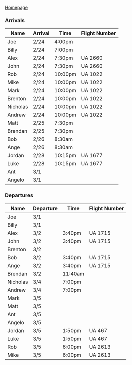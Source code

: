 [Homepage](/colorado-itinerary)

### Arrivals

| Name     | Arrival | Time    | Flight Number |
| -------- | ------- | ------- | ------------- |
| Joe      | 2/24    | 4:00pm  |               |
| Billy    | 2/24    | 7:00pm  |               |
| Alex     | 2/24    | 7:30pm  | UA 2660       |
| John     | 2/24    | 7:30pm  | UA 2660       |
| Rob      | 2/24    | 10:00pm | UA 1022       |
| Mike     | 2/24    | 10:00pm | UA 1022       |
| Mark     | 2/24    | 10:00pm | UA 1022       |
| Brenton  | 2/24    | 10:00pm | UA 1022       |
| Nicholas | 2/24    | 10:00pm | UA 1022       |
| Andrew   | 2/24    | 10:00pm | UA 1022       |
| Matt     | 2/25    | 7:30pm  |               |
| Brendan  | 2/25    | 7:30pm  |               |
| Bob      | 2/26    | 8:30am  |               |
| Ange     | 2/26    | 8:30am  |               |
| Jordan   | 2/28    | 10:15pm | UA 1677       | 
| Luke     | 2/28    | 10:15pm | UA 1677       |
| Ant      | 3/1     |         |               |
| Angelo   | 3/1     |         |               |

### Departures

| Name     | Departure | Time    | Flight Number |
| -------- | --------- | ------- | ------------- |
| Joe      | 3/1       |         |               |
| Billy    | 3/1       |         |               |
| Alex     | 3/2       | 3:40pm  | UA 1715       |
| John     | 3/2       | 3:40pm  | UA 1715       |
| Brenton  | 3/2       |         |               |
| Bob      | 3/2       | 3:40pm  | UA 1715       |
| Ange     | 3/2       | 3:40pm  | UA 1715       |
| Brendan  | 3/2       | 11:40am |               |
| Nicholas | 3/4       | 7:00pm  |               |
| Andrew   | 3/4       | 7:00pm  |               |
| Mark     | 3/5       |         |               |
| Matt     | 3/5       |         |               |
| Ant      | 3/5       |         |               |
| Angelo   | 3/5       |         |               |
| Jordan   | 3/5       | 1:50pm  | UA 467        | 
| Luke     | 3/5       | 1:50pm  | UA 467        |
| Rob      | 3/5       | 6:00pm  | UA 2613       |
| Mike     | 3/5       | 6:00pm  | UA 2613       |
